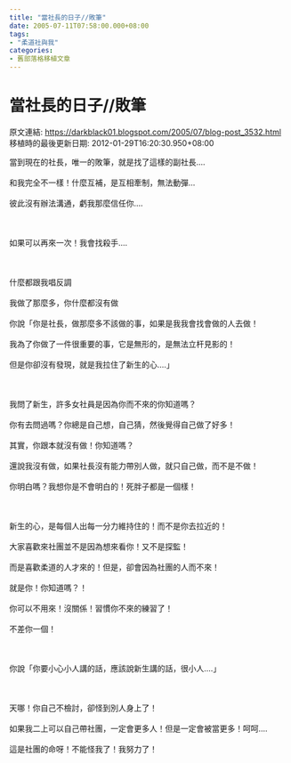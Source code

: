 ```yaml
---
title: "當社長的日子//敗筆"
date: 2005-07-11T07:58:00.000+08:00
tags: 
- "柔道社與我"
categories:
- 舊部落格移植文章
---
```


# 當社長的日子//敗筆

原文連結: https://darkblack01.blogspot.com/2005/07/blog-post_3532.html
移植時的最後更新日期: 2012-01-29T16:20:30.950+08:00

當到現在的社長，唯一的敗筆，就是找了這樣的副社長....<br /><br />和我完全不一樣！什麼互補，是互相牽制，無法動彈...<br /><br />彼此沒有辦法溝通，虧我那麼信任你....<br /><br />                                                                                <br /><br />如果可以再來一次！我會找殺手....<br /><br />                                                                                <br /><br />什麼都跟我唱反調<br /><br />我做了那麼多，你什麼都沒有做<br /><br />你說「你是社長，做那麼多不該做的事，如果是我我會找會做的人去做！<br /><br />      我為了你做了一件很重要的事，它是無形的，是無法立杆見影的！<br /><br />      但是你卻沒有發現，就是我拉住了新生的心....」<br /><br />                                                                                <br /><br />我問了新生，許多女社員是因為你而不來的你知道嗎？<br /><br />你有去問過嗎？你總是自己想，自己猜，然後覺得自己做了好多！<br /><br />其實，你跟本就沒有做！你知道嗎？<br /><br />還說我沒有做，如果社長沒有能力帶別人做，就只自己做，而不是不做！<br /><br />你明白嗎？我想你是不會明白的！死胖子都是一個樣！<br /><br />                                                                                <br /><br />新生的心，是每個人出每一分力維持住的！而不是你去拉近的！<br /><br />大家喜歡來社團並不是因為想來看你！又不是探監！<br /><br />而是喜歡柔道的人才來的！但是，卻會因為社團的人而不來！<br /><br />就是你！你知道嗎？！<br /><br />你可以不用來！沒關係！習慣你不來的練習了！<br /><br />不差你一個！<br /><br />                                                                                <br /><br />你說「你要小心小人講的話，應該說新生講的話，很小人....」<br /><br />                                                                                <br /><br />天哪！你自己不檢討，卻怪到別人身上了！<br /><br />如果我二上可以自己帶社團，一定會更多人！但是一定會被當更多！呵呵....<br /><br />這是社團的命呀！不能怪我了！我努力了！<br /><br />    
